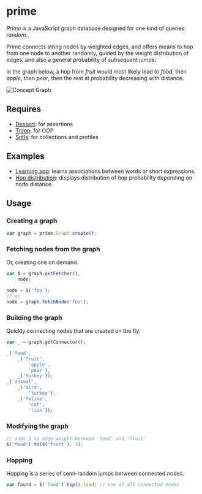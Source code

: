 prime
=====

*Prime* is a JavaScript graph database designed for one kind of queries: *random*.

Prime connects string nodes by weighted edges, and offers means to hop from one node to another randomly, guided by the weight distribution of edges, and also a general probability of subsequent jumps.

In the graph below, a hop from *fruit* would most likely lead to *food*, then *apple*, then *pear*, then the rest at probability decreasing with distance.

![Concept Graph](http://dl.dropbox.com/u/9258903/sampleConceptGraph.png)

Requires
--------

- [Dessert](https://github.com/danstocker/dessert): for assertions
- [Troop](https://github.com/production-minds/troop): for OOP
- [Sntls](https://github.com/danstocker/sntls): for collections and profiles

Examples
--------

- [Learning app](http://jsfiddle.net/danstocker/H8vLd/): learns associations between words or short expressions.
- [Hop distribution](http://jsfiddle.net/danstocker/K63h8/): displays distribution of hop probability depending on node distance.

Usage
-----

### Creating a graph

```javascript
var graph = prime.Graph.create();
```

### Fetching nodes from the graph

Or, creating one on demand.

```javascript
var $ = graph.getFetcher(),
    node;

node = $('foo');
// or
node = graph.fetchNode('foo');
```

### Building the graph

Quickly connecting nodes that are created on the fly.

```javascript
var _ = graph.getConnector();

_('food',
    _('fruit',
        'apple',
        'pear'),
    _('turkey'));
_('animal',
    _('bird',
        'turkey'),
    _('feline',
        'cat',
        'lion'));
```

### Modifying the graph

```javascript
// adds 3 to edge weight between 'food' and 'fruit'
$('food').to($('fruit'), 3);
```

### Hopping

Hopping is a series of semi-random jumps between connected nodes.

```javascript
var found = $('food').hop().load; // one of all connected nodes
```
